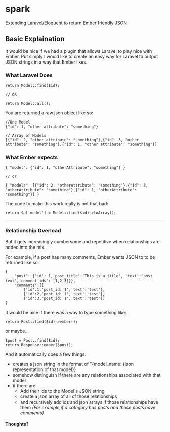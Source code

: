 spark
=====

Extending Laravel/Eloquent to return Ember friendly JSON

## Basic Explaination

It would be nice if we had a plugin that allows Laravel to play nice with Ember. Put simply I would like to create an easy way for Laravel to output JSON strings in a way that Ember likes.

### What Laravel Does


```
return Model::find($id);

// OR

return Model::all();
```

You are returned a raw json object like so:

```
//One Model
{"id": 1, "other attribute": "something"}

// Array of Models
[{"id": 2, "other attribute": "something"},{"id": 3, "other attribute": "something"},{"id": 1, "other attribute": "something"}]
```



### What Ember expects


```
{ "model": {"id": 1, "otherAttribute": "something"} }

// or

{ "models": [{"id": 2, "otherAttribute": "something"},{"id": 3, "otherAttribute": "something"},{"id": 1, "otherAttribute": "something"}] }
```

The code to make this work really is not that bad:

```
return $a['model'] = Model::find($id)->toArray();
```

***

### Relationship Overload

But it gets increasingly cumbersome and repetitive when relationships are added into the mix. 

For example, if a post has many comments, Ember wants JSON to to be returned like so:

```
{
	"post": {'id': 1,'post_title':'This is a title', 'text':'post text','comment_ids': [1,2,3]}},
	"comments":{[
		{'id':1,'post_id:'1','text':'test'},
		{'id':2,'post_id:'1','text':'test'},
		{'id':3,'post_id:'1','text':'test'}]
}
```

It would be nice if there was a way to type something like: 

```
return Post::find($id)->ember();
```
or maybe...

```
$post = Post::find($id);
return Response::ember($post);
```

And it automatically does a few things:

- creates a json string in the format of "{model_name: {json representation of that model}}
- somehow distinguish if there are any relationships associated with that model
- if there are:
	- Add their ids to the Model's JSON string
	- create a json array of all of those relationships
	- and recursively add ids and json arrays if those relationships have them 
	_(For example,if a category has posts and those posts have comments)_

#### Thoughts?
